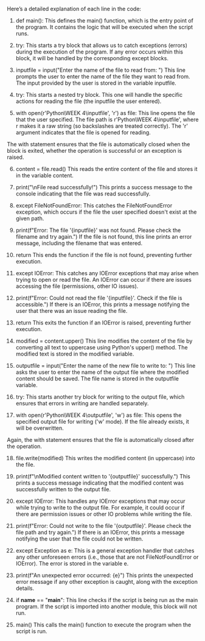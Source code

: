Here’s a detailed explanation of each line in the code:

1. def main():
This defines the main() function, which is the entry point of the program. It contains the logic that will be executed when the script runs.

2. try:
This starts a try block that allows us to catch exceptions (errors) during the execution of the program. If any error occurs within this block, it will be handled by the corresponding except blocks.

3. inputfile = input("Enter the name of the file to read from: ")
This line prompts the user to enter the name of the file they want to read from. The input provided by the user is stored in the variable inputfile.

4. try:
This starts a nested try block. This one will handle the specific actions for reading the file (the inputfile the user entered).

5. with open(r'Python\WEEK 4\inputfile', 'r') as file:
This line opens the file that the user specified. The file path is r'Python\WEEK 4\inputfile', where r makes it a raw string (so backslashes are treated correctly). The 'r' argument indicates that the file is opened for reading.

The with statement ensures that the file is automatically closed when the block is exited, whether the operation is successful or an exception is raised.

6. content = file.read()
This reads the entire content of the file and stores it in the variable content.

7. print("\nFile read successfully!")
This prints a success message to the console indicating that the file was read successfully.

8. except FileNotFoundError:
This catches the FileNotFoundError exception, which occurs if the file the user specified doesn't exist at the given path.

9. print(f"Error: The file '{inputfile}' was not found. Please check the filename and try again.")
If the file is not found, this line prints an error message, including the filename that was entered.

10. return
This ends the function if the file is not found, preventing further execution.

11. except IOError:
This catches any IOError exceptions that may arise when trying to open or read the file. An IOError can occur if there are issues accessing the file (permissions, other IO issues).

12. print(f"Error: Could not read the file '{inputfile}'. Check if the file is accessible.")
If there is an IOError, this prints a message notifying the user that there was an issue reading the file.

13. return
This exits the function if an IOError is raised, preventing further execution.

14. modified = content.upper()
This line modifies the content of the file by converting all text to uppercase using Python's upper() method. The modified text is stored in the modified variable.

15. outputfile = input("Enter the name of the new file to write to: ")
This line asks the user to enter the name of the output file where the modified content should be saved. The file name is stored in the outputfile variable.

16. try:
This starts another try block for writing to the output file, which ensures that errors in writing are handled separately.

17. with open(r'Python\WEEK 4\outputfile', 'w') as file:
This opens the specified output file for writing ('w' mode). If the file already exists, it will be overwritten.

Again, the with statement ensures that the file is automatically closed after the operation.

18. file.write(modified)
This writes the modified content (in uppercase) into the file.

19. print(f"\nModified content written to '{outputfile}' successfully.")
This prints a success message indicating that the modified content was successfully written to the output file.

20. except IOError:
This handles any IOError exceptions that may occur while trying to write to the output file. For example, it could occur if there are permission issues or other IO problems while writing the file.

21. print(f"Error: Could not write to the file '{outputfile}'. Please check the file path and try again.")
If there is an IOError, this prints a message notifying the user that the file could not be written.

22. except Exception as e:
This is a general exception handler that catches any other unforeseen errors (i.e., those that are not FileNotFoundError or IOError). The error is stored in the variable e.

23. print(f"An unexpected error occurred: {e}")
This prints the unexpected error message if any other exception is caught, along with the exception details.

24. if __name__ == "__main__":
This line checks if the script is being run as the main program. If the script is imported into another module, this block will not run.

25. main()
This calls the main() function to execute the program when the script is run.

